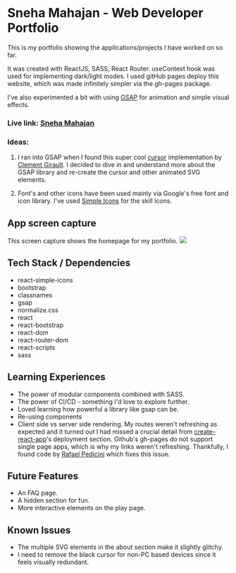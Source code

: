 # Sneha Mahajan - Web Developer Portfolio

This is my portfolio showing the applications/projects I have worked on so far.

It was created with ReactJS, SASS, React Router. useContext hook was used for implementing dark/light modes. I used gitHub pages deploy this website, which was made infinitely simpler via the gh-pages package.

I've also experimented a bit with using [GSAP](https://github.com/greensock/GSAP) for animation and simple visual effects.

### Live link: [Sneha Mahajan](https://snehakmahajan.com/)

### Ideas:

1. I ran into GSAP when I found this super cool [cursor](https://codepen.io/clementGir/pen/RQqvQx) implementation by [Clement Girault](http://clementgirault.com/). I decided to dive in and understand more about the GSAP library and re-create the cursor and other animated SVG elements.

2. Font's and other icons have been used mainly via Google's free font and icon library. I've used [Simple Icons](https://github.com/simple-icons/simple-icons) for the skill icons.

## App screen capture

This screen capture shows the homepage for my portfolio.
![](public/images/Homepage.gif)

## Tech Stack / Dependencies

- react-simple-icons
- bootstrap
- classnames
- gsap
- normalize.css
- react
- react-bootstrap
- react-dom
- react-router-dom
- react-scripts
- sass

## Learning Experiences

- The power of modular components combined with SASS.
- The power of CI/CD - something I'd love to explore further.
- Loved learning how powerful a library like gsap can be.
- Re-using components
- Client side vs server side rendering. My routes weren't refreshing as expected and it turned out I had missed a crucial detail from [create-react-app](https://create-react-app.dev/docs/deployment#github-pages)'s deployment section. Github's gh-pages do not support single page apps, which is why my links weren't refreshing. Thankfully, I found code by [Rafael Pedicini]("https://github.com/rafgraph/spa-github-pages") which fixes this issue.

## Future Features

- An FAQ page.
- A hidden section for fun.
- More interactive elements on the play page.

## Known Issues

- The multiple SVG elements in the about section make it slightly glitchy.
- I need to remove the black cursor for non-PC based devices since it feels visually redundant.
